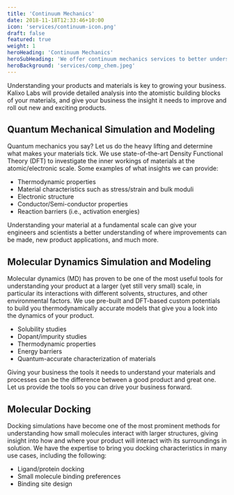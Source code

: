 ```yaml
---
title: 'Continuum Mechanics'
date: 2018-11-18T12:33:46+10:00
icon: 'services/continuum-icon.png'
draft: false
featured: true
weight: 1
heroHeading: 'Continuum Mechanics'
heroSubHeading: 'We offer continuum mechanics services to better understand fluid properties in real-world applications.'
heroBackground: 'services/comp_chem.jpeg'
---
```


Understanding your products and materials is key to growing your business. Kalixo Labs will provide detailed analysis into the atomistic building blocks of your materials, and give your business the insight it needs to improve and roll out new and exciting products.


## Quantum Mechanical Simulation and Modeling

Quantum mechanics you say? Let us do the heavy lifting and determine what makes your materials tick. We use state-of-the-art Density Functional Theory (DFT) to investigate the inner workings of materials at the atomic/electronic scale. Some examples of what insights we can provide:

- Thermodynamic properties
- Material characteristics such as stress/strain and bulk moduli
- Electronic structure 
- Conductor/Semi-conductor properties
- Reaction barriers (i.e., activation energies)

Understanding your material at a fundamental scale can give your engineers and scientists a better understanding of where improvements can be made, new product applications, and much more.

## Molecular Dynamics Simulation and Modeling

Molecular dynamics (MD) has proven to be one of the most useful tools for understanding your product at a larger (yet still very small) scale, in particular its interactions with different solvents, structures, and other environmental factors. We use pre-built and DFT-based custom potentials to build you thermodynamically accurate models that give you a look into the dynamics of your product.

- Solubility studies
- Dopant/impurity studies
- Thermodynamic properties
- Energy barriers
- Quantum-accurate characterization of materials

Giving your business the tools it needs to understand your materials and processes can be the difference between a good product and great one. Let us provide the tools so you can drive your business forward.

## Molecular Docking

Docking simulations have become one of the most prominent methods for understanding how small molecules interact with larger structures, giving insight into how and where your product will interact with its surroundings in solution. We have the expertise to bring you docking characteristics in many use cases, including the following:

- Ligand/protein docking
- Small molecule binding preferences
- Binding site design
